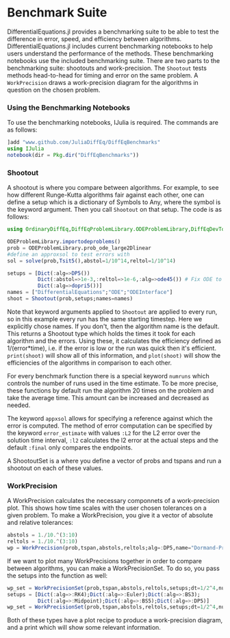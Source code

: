 # Benchmark Suite

DifferentialEquations.jl provides a benchmarking suite to be able to test the
difference in error, speed, and efficiency between algorithms. DifferentialEquations.jl includes current benchmarking notebooks to help users
understand the performance of the methods. These benchmarking notebooks use the included benchmarking suite. There are two parts to the benchmarking suite: shootouts and work-precision. The `Shootout` tests methods head-to-head for timing and error on the same problem. A `WorkPrecision` draws a work-precision diagram
for the algorithms in question on the chosen problem.

### Using the Benchmarking Notebooks

To use the benchmarking notebooks, IJulia is required. The commands are as follows:

```julia
]add "www.github.com/JuliaDiffEq/DiffEqBenchmarks"
using IJulia
notebook(dir = Pkg.dir("DiffEqBenchmarks"))
```

### Shootout

 A
shootout is where you compare between algorithms. For example, to see how
different Runge-Kutta algorithms fair against each other, one can define a setup
which is a dictionary of Symbols to Any, where the symbol is the keyword argument.
Then you call `Shootout` on that setup. The code is as follows:

```julia
using OrdinaryDiffEq,DiffEqProblemLibrary.ODEProblemLibrary,DiffEqDevTools,ODE,ODEInterface,ODEInterfaceDiffEq

ODEProblemLibrary.importodeproblems()
prob = ODEProblemLibrary.prob_ode_large2Dlinear
#define an approxsol to test errors with
sol = solve(prob,Tsit5(),abstol=1/10^14,reltol=1/10^14)

setups = [Dict(:alg=>DP5())
          Dict(:abstol=>1e-3,:reltol=>1e-6,:alg=>ode45()) # Fix ODE to be normal
          Dict(:alg=>dopri5())]
names = ["DifferentialEquations";"ODE";"ODEInterface"]
shoot = Shootout(prob,setups;names=names)
```

Note that keyword arguments applied to `Shootout` are applied to every run, so
in this example every run has the same starting timestep.  Here we explicitly chose names.
If you don't, then the algorithm name is the default.
This returns a Shootout type which holds the times it took for each algorithm
and the errors. Using these, it calculates the efficiency defined as
1/(error*time), i.e. if the error is low or the run was quick then
it's efficient. `print(shoot)` will show all of this information,
and `plot(shoot)` will show the efficiencies of the algorithms
in comparison to each other.

For every benchmark function there is a special keyword `numruns` which controls
the number of runs used in the time estimate. To be more precise, these functions
by default run the algorithm 20 times on the problem and take the average time.
This amount can be increased and decreased as needed.

The keyword `appxsol` allows for specifying a reference against which the error is computed.
The method of error computation can be specified by the keyword `error_estimate` with values `:L2` for the L2 error over the solution time interval, `:l2` calculates the l2 error at the actual steps and the default `:final` only compares the endpoints.

A ShootoutSet is a where you define a vector of probs and tspans and run a shootout
on each of these values.

### WorkPrecision

A WorkPrecision calculates the necessary componnets of a work-precision plot. This
shows how time scales with the user chosen tolerances on a given problem. To make
a WorkPrecision, you give it a vector of absolute and relative tolerances:

```julia
abstols = 1./10.^(3:10)
reltols = 1./10.^(3:10)
wp = WorkPrecision(prob,tspan,abstols,reltols;alg=:DP5,name="Dormand-Prince 4/5")
```

If we want to plot many WorkPrecisions together in order to compare between
algorithms, you can make a WorkPrecisionSet. To do so, you pass the setups
into the function as well:

```julia
wp_set = WorkPrecisionSet(prob,tspan,abstols,reltols,setups;dt=1/2^4,numruns=2)
setups = [Dict(:alg=>:RK4);Dict(:alg=>:Euler);Dict(:alg=>:BS3);
          Dict(:alg=>:Midpoint);Dict(:alg=>:BS5);Dict(:alg=>:DP5)]
wp_set = WorkPrecisionSet(prob,tspan,abstols,reltols,setups;dt=1/2^4,numruns=2)
```

Both of these types have a plot recipe to produce a work-precision diagram,
and a print which will show some relevant information.
